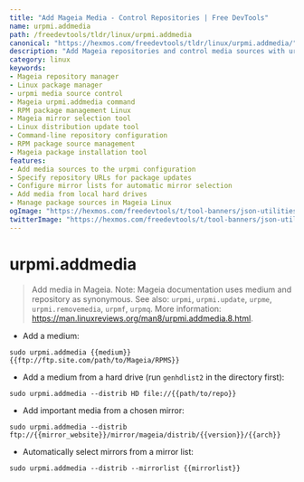 ```yaml
---
title: "Add Mageia Media - Control Repositories | Free DevTools"
name: urpmi.addmedia
path: /freedevtools/tldr/linux/urpmi.addmedia
canonical: "https://hexmos.com/freedevtools/tldr/linux/urpmi.addmedia/"
description: "Add Mageia repositories and control media sources with urpmi.addmedia. Manage package sources and update your system effortlessly. Free online tool, no registration required."
category: linux
keywords:
- Mageia repository manager
- Linux package manager
- urpmi media source control
- Mageia urpmi.addmedia command
- RPM package management Linux
- Mageia mirror selection tool
- Linux distribution update tool
- Command-line repository configuration
- RPM package source management
- Mageia package installation tool
features:
- Add media sources to the urpmi configuration
- Specify repository URLs for package updates
- Configure mirror lists for automatic mirror selection
- Add media from local hard drives
- Manage package sources in Mageia Linux
ogImage: "https://hexmos.com/freedevtools/t/tool-banners/json-utilities-banner.png"
twitterImage: "https://hexmos.com/freedevtools/t/tool-banners/json-utilities-banner.png"
---
```


# urpmi.addmedia

> Add media in Mageia.
> Note: Mageia documentation uses medium and repository as synonymous.
> See also: `urpmi`, `urpmi.update`, `urpme`, `urpmi.removemedia`, `urpmf`, `urpmq`.
> More information: <https://man.linuxreviews.org/man8/urpmi.addmedia.8.html>.

- Add a medium:

`sudo urpmi.addmedia {{medium}} {{ftp://ftp.site.com/path/to/Mageia/RPMS}}`

- Add a medium from a hard drive (run `genhdlist2` in the directory first):

`sudo urpmi.addmedia --distrib HD file://{{path/to/repo}}`

- Add important media from a chosen mirror:

`sudo urpmi.addmedia --distrib ftp://{{mirror_website}}/mirror/mageia/distrib/{{version}}/{{arch}}`

- Automatically select mirrors from a mirror list:

`sudo urpmi.addmedia --distrib --mirrorlist {{mirrorlist}}`
